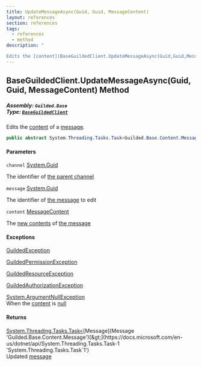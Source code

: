 ```yaml
---
title: UpdateMessageAsync(Guid, Guid, MessageContent)
layout: references
section: references
tags:
  - references
  - method
description: "

Edits the [content](BaseGuildedClient.UpdateMessageAsync(Guid,Guid,MessageContent)#Guilded.Base.BaseGuildedClient.UpdateMessageAsync(Guid,Guid,Guilded.Base.Content.MessageContent).content 'Guilded.Base.BaseGuildedClient.UpdateMessageAsync(Guid, Guid, Guilded.Base.Content.MessageContent).content') of a [message](BaseGuildedClient.UpdateMessageAsync(Guid,Guid,MessageContent)#Guilded.Base.BaseGuildedClient.UpdateMessageAsync(Guid,Guid,Guilded.Base.Content.MessageContent).message 'Guilded.Base.BaseGuildedClient.UpdateMessageAsync(Guid, Guid, Guilded.Base.Content.MessageContent).message')."
---
```


## BaseGuildedClient.UpdateMessageAsync(Guid, Guid, MessageContent) Method
##### **Assembly:** `Guilded.Base`<br/>**Type:** [`BaseGuildedClient`](BaseGuildedClient 'Guilded.Base.BaseGuildedClient')

Edits the [content](BaseGuildedClient.UpdateMessageAsync(Guid,Guid,MessageContent)#Guilded.Base.BaseGuildedClient.UpdateMessageAsync(Guid,Guid,Guilded.Base.Content.MessageContent).content 'Guilded.Base.BaseGuildedClient.UpdateMessageAsync(Guid, Guid, Guilded.Base.Content.MessageContent).content') of a [message](BaseGuildedClient.UpdateMessageAsync(Guid,Guid,MessageContent)#Guilded.Base.BaseGuildedClient.UpdateMessageAsync(Guid,Guid,Guilded.Base.Content.MessageContent).message 'Guilded.Base.BaseGuildedClient.UpdateMessageAsync(Guid, Guid, Guilded.Base.Content.MessageContent).message').

```csharp
public abstract System.Threading.Tasks.Task<Guilded.Base.Content.Message> UpdateMessageAsync(Guid channel, Guid message, Guilded.Base.Content.MessageContent content);
```
#### Parameters

<a name='Guilded.Base.BaseGuildedClient.UpdateMessageAsync(Guid,Guid,Guilded.Base.Content.MessageContent).channel'></a>

`channel` [System.Guid](https://docs.microsoft.com/en-us/dotnet/api/System.Guid 'System.Guid')

The identifier of [the parent channel](ServerChannel 'Guilded.Base.Servers.ServerChannel')

<a name='Guilded.Base.BaseGuildedClient.UpdateMessageAsync(Guid,Guid,Guilded.Base.Content.MessageContent).message'></a>

`message` [System.Guid](https://docs.microsoft.com/en-us/dotnet/api/System.Guid 'System.Guid')

The identifier of [the message](Message 'Guilded.Base.Content.Message') to edit

<a name='Guilded.Base.BaseGuildedClient.UpdateMessageAsync(Guid,Guid,Guilded.Base.Content.MessageContent).content'></a>

`content` [MessageContent](MessageContent 'Guilded.Base.Content.MessageContent')

The [new contents](MessageContent 'Guilded.Base.Content.MessageContent') of [the message](Message 'Guilded.Base.Content.Message')

#### Exceptions

[GuildedException](GuildedException 'Guilded.Base.GuildedException')

[GuildedPermissionException](GuildedPermissionException 'Guilded.Base.GuildedPermissionException')

[GuildedResourceException](GuildedResourceException 'Guilded.Base.GuildedResourceException')

[GuildedAuthorizationException](GuildedAuthorizationException 'Guilded.Base.GuildedAuthorizationException')

[System.ArgumentNullException](https://docs.microsoft.com/en-us/dotnet/api/System.ArgumentNullException 'System.ArgumentNullException')  
When the [content](BaseGuildedClient.UpdateMessageAsync(Guid,Guid,MessageContent)#Guilded.Base.BaseGuildedClient.UpdateMessageAsync(Guid,Guid,Guilded.Base.Content.MessageContent).content 'Guilded.Base.BaseGuildedClient.UpdateMessageAsync(Guid, Guid, Guilded.Base.Content.MessageContent).content') is [null](https://docs.microsoft.com/en-us/dotnet/csharp/language-reference/keywords/null 'https://docs.microsoft.com/en-us/dotnet/csharp/language-reference/keywords/null')

#### Returns
[System.Threading.Tasks.Task&lt;](https://docs.microsoft.com/en-us/dotnet/api/System.Threading.Tasks.Task-1 'System.Threading.Tasks.Task`1')[Message](Message 'Guilded.Base.Content.Message')[&gt;](https://docs.microsoft.com/en-us/dotnet/api/System.Threading.Tasks.Task-1 'System.Threading.Tasks.Task`1')  
Updated [message](BaseGuildedClient.UpdateMessageAsync(Guid,Guid,MessageContent)#Guilded.Base.BaseGuildedClient.UpdateMessageAsync(Guid,Guid,Guilded.Base.Content.MessageContent).message 'Guilded.Base.BaseGuildedClient.UpdateMessageAsync(Guid, Guid, Guilded.Base.Content.MessageContent).message')